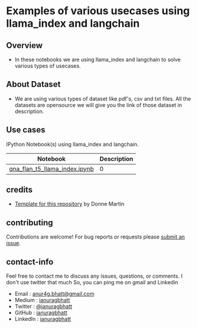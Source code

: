 # Examples of various usecases using llama_index and langchain

## Overview
* In these notebooks we are using llama_index and langchain to solve various types of usecases.

## About Dataset
* We are using various types of dataset like pdf's, csv and txt files. All the datasets are opensource we will give you the link of those dataset in description.

## Use cases

IPython Notebook(s) using llama_index and langchain.

| Notebook | Description |
|--------------------------------------------------------------------------------------------------------------|-------------------------------------------------------------------------------------------------------------------------------------------------------------------|
| [qna_flan_t5_llama_index.ipynb](https://github.com/ianuragbhatt/demo_llama_index_langchain/blob/main/qna_flan_t5_llama_index.ipynb) | 0 |


## credits

* [Template for this repository](https://github.com/donnemartin/data-science-ipython-notebooks) by Donne Martin

## contributing

Contributions are welcome!  For bug reports or requests please [submit an issue](https://github.com/ianuragbhatt/demo_llama_index_langchain/issues).

## contact-info

Feel free to contact me to discuss any issues, questions, or comments. I don't use twitter that much So, you can ping me on gmail and Linkedin

* Email : [anur4g.bhatt@gmail.com](mailto:anur4g.bhatt@gmail.com)
* Medium : [ianuragbhatt](https://ianuragbhatt.medium.com/)
* Twitter : [@ianuragbhatt](https://twitter.com/ianuragbhatt)
* GitHub : [ianuragbhatt](https://github.com/ianuragbhatt)
* LinkedIn : [ianuragbhatt](https://www.linkedin.com/in/ianuragbhatt)
